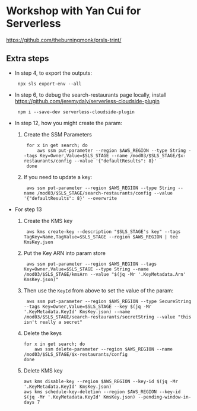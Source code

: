 # Workshop with Yan Cui for Serverless

https://github.com/theburningmonk/prsls-trint/

## Extra steps

- In step 4, to export the outputs:

       npx sls export-env --all

- In step 6, to debug the search-restaurants page locally, install https://github.com/jeremydaly/serverless-cloudside-plugin

       npm i --save-dev serverless-cloudside-plugin

- In step 12, how you might create the param:

  1. Create the SSM Parameters

          for x in get search; do
              aws ssm put-parameter --region $AWS_REGION --type String --tags Key=Owner,Value=$SLS_STAGE --name /mod03/$SLS_STAGE/$x-restaurants/config --value '{"defaultResults": 8}'
          done

  2. If you need to update a key:

          aws ssm put-parameter --region $AWS_REGION --type String --name /mod03/$SLS_STAGE/search-restaurants/config --value '{"defaultResults": 8}' --overwrite

- For step 13

  1. Create the KMS key

          aws kms create-key --description "$SLS_STAGE's key" --tags TagKey=Name,TagValue=$SLS_STAGE --region $AWS_REGION | tee KmsKey.json

  2. Put the Key ARN into param store

          aws ssm put-parameter --region $AWS_REGION --tags Key=Owner,Value=$SLS_STAGE --type String --name /mod03/$SLS_STAGE/kmsArn --value "$(jq -Mr '.KeyMetadata.Arn' KmsKey.json)"

  3. Then use the `KeyId` from above to set the value of the param:

          aws ssm put-parameter --region $AWS_REGION --type SecureString --tags Key=Owner,Value=$SLS_STAGE --key $(jq -Mr '.KeyMetadata.KeyId' KmsKey.json) --name /mod03/$SLS_STAGE/search-restaurants/secretString --value "this isn't really a secret"

  98. Delete the keys

          for x in get search; do
              aws ssm delete-parameter --region $AWS_REGION --name /mod03/$SLS_STAGE/$x-restaurants/config
          done

  99. Delete KMS key

          aws kms disable-key --region $AWS_REGION --key-id $(jq -Mr '.KeyMetadata.KeyId' KmsKey.json)
          aws kms schedule-key-deletion --region $AWS_REGION --key-id $(jq -Mr '.KeyMetadata.KeyId' KmsKey.json) --pending-window-in-days 7
